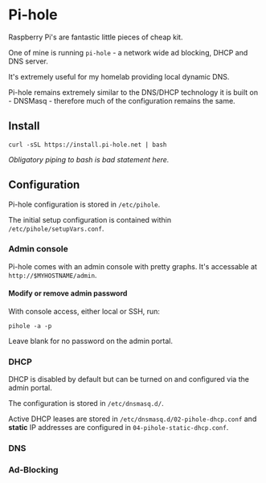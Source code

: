 # Pi-hole

Raspberry Pi's are fantastic little pieces of cheap kit. 

One of mine is running `pi-hole` - a network wide ad blocking, DHCP and DNS server. 

It's extremely useful for my homelab providing local dynamic DNS.

Pi-hole remains extremely similar to the DNS/DHCP technology it is built on - DNSMasq - therefore much of the configuration remains the same.

## Install

    curl -sSL https://install.pi-hole.net | bash

_Obligatory piping to bash is bad statement here._

## Configuration

Pi-hole configuration is stored in `/etc/pihole`.

The initial setup configuration is contained within `/etc/pihole/setupVars.conf`.

### Admin console
Pi-hole comes with an admin console with pretty graphs. It's accessable at `http://$MYHOSTNAME/admin`.

#### Modify or remove admin password

With console access, either local or SSH, run:

    pihole -a -p

Leave blank for no password on the admin portal. 

### DHCP
DHCP is disabled by default but can be turned on and configured via the admin portal. 

The configuration is stored in `/etc/dnsmasq.d/`.

Active DHCP leases are stored in `/etc/dnsmasq.d/02-pihole-dhcp.conf` and **static** IP addresses are configured in `04-pihole-static-dhcp.conf`.

### DNS

### Ad-Blocking
